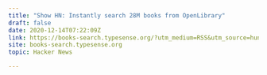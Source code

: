 ```yaml
---
title: "Show HN: Instantly search 28M books from OpenLibrary"
draft: false
date: 2020-12-14T07:22:09Z
link: https://books-search.typesense.org/?utm_medium=RSS&utm_source=hune
site: books-search.typesense.org
topic: Hacker News  

---
```

